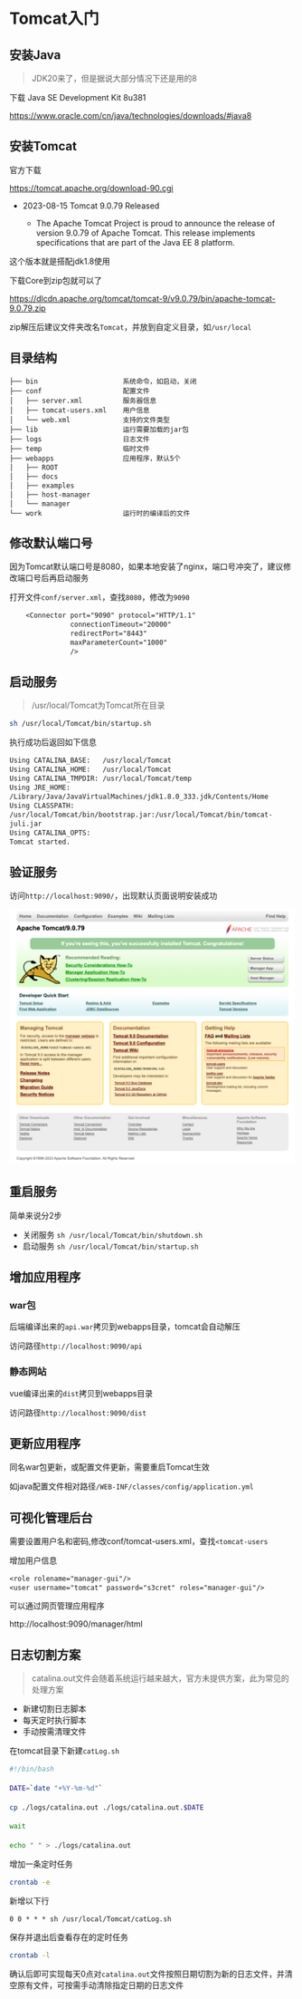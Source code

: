 # Tomcat入门

## 安装Java

> JDK20来了，但是据说大部分情况下还是用的8

下载 Java SE Development Kit 8u381

https://www.oracle.com/cn/java/technologies/downloads/#java8

## 安装Tomcat

官方下载

https://tomcat.apache.org/download-90.cgi

- 2023-08-15 Tomcat 9.0.79 Released

  - The Apache Tomcat Project is proud to announce the release of version 9.0.79 of Apache Tomcat. This release implements specifications that are part of the Java EE 8 platform.

这个版本就是搭配jdk1.8使用

下载Core到zip包就可以了

https://dlcdn.apache.org/tomcat/tomcat-9/v9.0.79/bin/apache-tomcat-9.0.79.zip

zip解压后建议文件夹改名`Tomcat`，并放到自定义目录，如`/usr/local`

## 目录结构

```
├── bin                     系统命令，如启动，关闭
├── conf                    配置文件
│   ├── server.xml          服务器信息
│   ├── tomcat-users.xml    用户信息
│   └── web.xml             支持的文件类型
├── lib                     运行需要加载的jar包
├── logs                    日志文件
├── temp                    临时文件
├── webapps                 应用程序，默认5个
│   ├── ROOT
│   ├── docs
│   ├── examples
│   ├── host-manager
│   └── manager
└── work                    运行时的编译后的文件
```

## 修改默认端口号

因为Tomcat默认端口号是8080，如果本地安装了nginx，端口号冲突了，建议修改端口号后再启动服务

打开文件`conf/server.xml`，查找`8080`，修改为`9090`

```
    <Connector port="9090" protocol="HTTP/1.1"
               connectionTimeout="20000"
               redirectPort="8443"
               maxParameterCount="1000"
               />
```

## 启动服务

> /usr/local/Tomcat为Tomcat所在目录

```bash
sh /usr/local/Tomcat/bin/startup.sh
```

执行成功后返回如下信息

```
Using CATALINA_BASE:   /usr/local/Tomcat
Using CATALINA_HOME:   /usr/local/Tomcat
Using CATALINA_TMPDIR: /usr/local/Tomcat/temp
Using JRE_HOME:        /Library/Java/JavaVirtualMachines/jdk1.8.0_333.jdk/Contents/Home
Using CLASSPATH:       /usr/local/Tomcat/bin/bootstrap.jar:/usr/local/Tomcat/bin/tomcat-juli.jar
Using CATALINA_OPTS:
Tomcat started.
```

## 验证服务

访问`http://localhost:9090/`，出现默认页面说明安装成功

![安装成功](./tomcat.png)

## 重启服务

简单来说分2步

- 关闭服务 `sh /usr/local/Tomcat/bin/shutdown.sh`
- 启动服务 `sh /usr/local/Tomcat/bin/startup.sh`

## 增加应用程序

### war包

后端编译出来的`api.war`拷贝到webapps目录，tomcat会自动解压

访问路径`http://localhost:9090/api`

### 静态网站

vue编译出来的`dist`拷贝到webapps目录

访问路径`http://localhost:9090/dist`

## 更新应用程序

同名war包更新，或配置文件更新，需要重启Tomcat生效

如java配置文件相对路径`/WEB-INF/classes/config/application.yml`

## 可视化管理后台

需要设置用户名和密码,修改conf/tomcat-users.xml，查找`<tomcat-users`

增加用户信息

```
<role rolename="manager-gui"/>
<user username="tomcat" password="s3cret" roles="manager-gui"/>
```

可以通过网页管理应用程序

http://localhost:9090/manager/html


## 日志切割方案

> catalina.out文件会随着系统运行越来越大，官方未提供方案，此为常见的处理方案

- 新建切割日志脚本
- 每天定时执行脚本
- 手动按需清理文件

在tomcat目录下新建`catLog.sh`

```sh
#!/bin/bash

DATE=`date "+%Y-%m-%d"`

cp ./logs/catalina.out ./logs/catalina.out.$DATE

wait

echo " " > ./logs/catalina.out
```

增加一条定时任务

```bash
crontab -e
```

新增以下行

```
0 0 * * * sh /usr/local/Tomcat/catLog.sh
```

保存并退出后查看存在的定时任务

```bash
crontab -l
```

确认后即可实现每天0点对`catalina.out`文件按照日期切割为新的日志文件，并清空原有文件，可按需手动清除指定日期的日志文件
